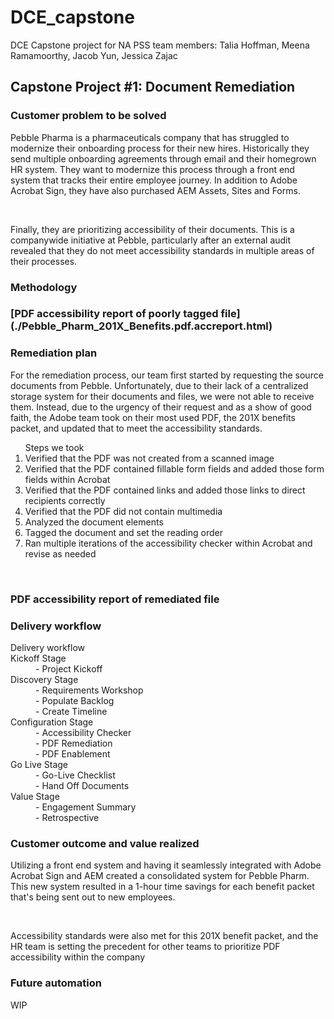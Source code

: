 # DCE_capstone
DCE Capstone project for NA PSS team members: Talia Hoffman, Meena Ramamoorthy, Jacob Yun, Jessica Zajac

<h2> Capstone Project #1: Document Remediation </h2>

<h3> Customer problem to be solved </h3>
<p>Pebble Pharma is a pharmaceuticals company that has struggled to modernize their onboarding process for their new hires. Historically they send multiple onboarding agreements through email and their homegrown HR system. They want to modernize this process through a front end system that tracks their entire employee journey. In addition to Adobe Acrobat Sign, they have also purchased AEM Assets, Sites and Forms. </p>
<br>
<p> Finally, they are prioritizing accessibility of their documents. This is a companywide initiative at Pebble, particularly after an external audit revealed that they do not meet accessibility standards in multiple areas of their processes. </p>

<h3> Methodology </h3>

<h3> [PDF accessibility report of poorly tagged file](./Pebble_Pharm_201X_Benefits.pdf.accreport.html) </h3>

<h3> Remediation plan </h3>
<p> For the remediation process, our team first started by requesting the source documents from Pebble. Unfortunately, due to their lack of a centralized storage system for their documents and files, we were not able to receive them. Instead, due to the urgency of their request and as a show of good faith, the Adobe team took on their most used PDF, the 201X benefits packet, and updated that to meet the accessibility standards.</p>
<ol> Steps we took 
  <li> Verified that the PDF was not created from a scanned image </li>
  <li> Verified that the PDF contained fillable form fields and added those form fields within Acrobat </li>
  <li> Verified that the PDF contained links and added those links to direct recipients correctly </li>
  <li> Verified that the PDF did not contain multimedia </li>
  <li> Analyzed the document elements </li>
  <li> Tagged the document and set the reading order </li>
  <li> Ran multiple iterations of the accessibility checker within Acrobat and revise as needed </li>
</ol>
<br>
<h3> PDF accessibility report of remediated file </h3>

<h3> Delivery workflow </h3>
<dl> Delivery workflow 
  <dt> Kickoff Stage </dt>
  <dd> - Project Kickoff </dd>
  <dt> Discovery Stage </dt>
  <dd> - Requirements Workshop </dd>
  <dd> - Populate Backlog </dd>
  <dd> - Create Timeline </dd>
  <dt> Configuration Stage <dt>
  <dd> - Accessibility Checker </dd>
  <dd> - PDF Remediation </dd>
  <dd> - PDF Enablement </dd>
  <dt> Go Live Stage </dt>
  <dd> - Go-Live Checklist </dd>
  <dd> - Hand Off Documents </dd>
  <dt> Value Stage </dt>
  <dd> - Engagement Summary </dd>
  <dd> - Retrospective </dd>
  </dl>

<h3> Customer outcome and value realized </h3>
<p> Utilizing a front end system and having it seamlessly integrated with Adobe Acrobat Sign and AEM created a consolidated system for Pebble Pharm. This new system resulted in a 1-hour time savings for each benefit packet that's being sent out to new employees. </p>
<br>
<p> Accessibility standards were also met for this 201X benefit packet, and the HR team is setting the precedent for other teams to prioritize PDF accessibility within the company </p>


<h3> Future automation </h3>
<p> WIP </p>
